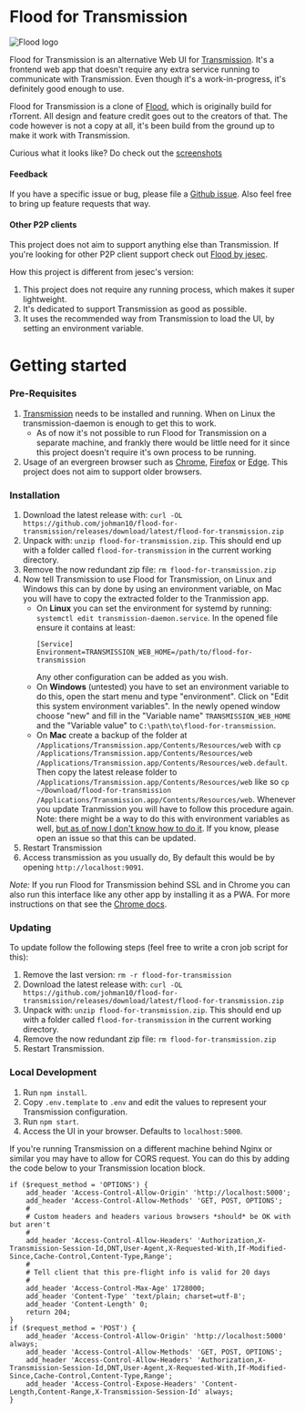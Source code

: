 # Flood for Transmission

![Flood logo](flood.png)

Flood for Transmission is an alternative Web UI for [Transmission](https://transmissionbt.com/). It's a frontend web app that doesn't require any extra service running to communicate with Transmission. Even though it's a work-in-progress, it's definitely good enough to use.

Flood for Transmission is a clone of [Flood](https://github.com/Flood-UI/flood), which is originally build for rTorrent. All design and feature credit goes out to the creators of that. The code however is not a copy at all, it's been build from the ground up to make it work with Transmission.

Curious what it looks like? Do check out the [screenshots](screenshots#readme)

#### Feedback

If you have a specific issue or bug, please file a [Github issue](https://github.com/johman10/flood-for-transmission/issues/new). Also feel free to bring up feature requests that way.

#### Other P2P clients

This project does not aim to support anything else than Transmission. If you're looking for other P2P client support check out [Flood by jesec](https://github.com/jesec/flood).

How this project is different from jesec's version:

1. This project does not require any running process, which makes it super lightweight.
1. It's dedicated to support Transmission as good as possible.
1. It uses the recommended way from Transmission to load the UI, by setting an environment variable.

# Getting started

### Pre-Requisites

1. [Transmission](https://transmissionbt.com/) needs to be installed and running. When on Linux the transmission-daemon is enough to get this to work.
   - As of now it's not possible to run Flood for Transmission on a separate machine, and frankly there would be little need for it since this project doesn't require it's own process to be running.
1. Usage of an evergreen browser such as [Chrome](https://www.google.com/chrome/), [Firefox](https://www.mozilla.org/en-US/firefox/new/) or [Edge](https://www.microsoft.com/en-us/edge). This project does not aim to support older browsers.

### Installation

1. Download the latest release with: `curl -OL https://github.com/johman10/flood-for-transmission/releases/download/latest/flood-for-transmission.zip`
1. Unpack with: `unzip flood-for-transmission.zip`. This should end up with a folder called `flood-for-transmission` in the current working directory.
1. Remove the now redundant zip file: `rm flood-for-transmission.zip`
1. Now tell Transmission to use Flood for Transmission, on Linux and Windows this can by done by using an environment variable, on Mac you will have to copy the extracted folder to the Tranmission app.
   - On **Linux** you can set the environment for systemd by running: `systemctl edit transmission-daemon.service`. In the opened file ensure it contains at least:
     ```
     [Service]
     Environment=TRANSMISSION_WEB_HOME=/path/to/flood-for-transmission
     ```
     Any other configuration can be added as you wish.
   - On **Windows** (untested) you have to set an environment variable to do this, open the start menu and type "environment". Click on "Edit this system environment variables". In the newly opened window choose "new" and fill in the "Variable name" `TRANSMISSION_WEB_HOME` and the "Variable value" to `C:\path\to\flood-for-transmission`.
   - On **Mac** create a backup of the folder at `/Applications/Transmission.app/Contents/Resources/web` with `cp /Applications/Transmission.app/Contents/Resources/web /Applications/Transmission.app/Contents/Resources/web.default`. Then copy the latest release folder to `/Applications/Transmission.app/Contents/Resources/web` like so `cp ~/Download/flood-for-transmission /Applications/Transmission.app/Contents/Resources/web`. Whenever you update Tranmission you will have to follow this procedure again. Note: there might be a way to do this with environment variables as well, [but as of now I don't know how to do it](https://github.com/johman10/flood-for-transmission/issues/330). If you know, please open an issue so that this can be updated.
1. Restart Transmission
1. Access transmission as you usually do, By default this would be by opening `http://localhost:9091`.

_Note:_ If you run Flood for Transmission behind SSL and in Chrome you can also run this interface like any other app by installing it as a PWA. For more instructions on that see the [Chrome docs](https://support.google.com/chrome/answer/9658361).

### Updating

To update follow the following steps (feel free to write a cron job script for this):

1. Remove the last version: `rm -r flood-for-transmission`
1. Download the latest release with: `curl -OL https://github.com/johman10/flood-for-transmission/releases/download/latest/flood-for-transmission.zip`
1. Unpack with: `unzip flood-for-transmission.zip`. This should end up with a folder called `flood-for-transmission` in the current working directory.
1. Remove the now redundant zip file: `rm flood-for-transmission.zip`
1. Restart Transmission.

### Local Development

1. Run `npm install`.
1. Copy `.env.template` to `.env` and edit the values to represent your Transmission configuration.
1. Run `npm start`.
1. Access the UI in your browser. Defaults to `localhost:5000`.

If you're running Transmission on a different machine behind Nginx or similar you may have to allow for CORS request. You can do this by adding the code below to your Transmission location block.

```
if ($request_method = 'OPTIONS') {
    add_header 'Access-Control-Allow-Origin' 'http://localhost:5000';
    add_header 'Access-Control-Allow-Methods' 'GET, POST, OPTIONS';
    #
    # Custom headers and headers various browsers *should* be OK with but aren't
    #
    add_header 'Access-Control-Allow-Headers' 'Authorization,X-Transmission-Session-Id,DNT,User-Agent,X-Requested-With,If-Modified-Since,Cache-Control,Content-Type,Range';
    #
    # Tell client that this pre-flight info is valid for 20 days
    #
    add_header 'Access-Control-Max-Age' 1728000;
    add_header 'Content-Type' 'text/plain; charset=utf-8';
    add_header 'Content-Length' 0;
    return 204;
}
if ($request_method = 'POST') {
    add_header 'Access-Control-Allow-Origin' 'http://localhost:5000' always;
    add_header 'Access-Control-Allow-Methods' 'GET, POST, OPTIONS';
    add_header 'Access-Control-Allow-Headers' 'Authorization,X-Transmission-Session-Id,DNT,User-Agent,X-Requested-With,If-Modified-Since,Cache-Control,Content-Type,Range';
    add_header 'Access-Control-Expose-Headers' 'Content-Length,Content-Range,X-Transmission-Session-Id' always;
}
```
